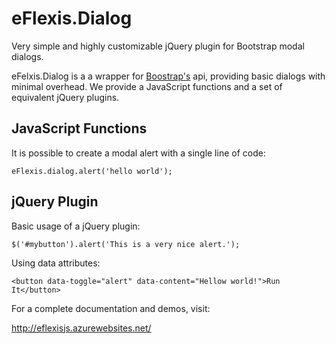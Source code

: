 eFlexis.Dialog
==============

Very simple and highly customizable jQuery plugin for Bootstrap modal dialogs.


eFelxis.Dialog is a a wrapper for <a href="http://getbootstrap.com">Boostrap's</a> api, providing basic dialogs with minimal overhead.
We provide a JavaScript functions and a set of equivalent jQuery plugins.


JavaScript Functions
--------------------
It is possible to create a modal alert with a single line of code:

    eFlexis.dialog.alert('hello world');

jQuery Plugin
-------------
Basic usage of a jQuery plugin:

    $('#mybutton').alert('This is a very nice alert.');
    
Using data attributes:

    <button data-toggle="alert" data-content="Hellow world!">Run It</button>
    
For a complete documentation and demos, visit:

<a href="http://eflexisjs.azurewebsites.net/">http://eflexisjs.azurewebsites.net/</a>
